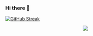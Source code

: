 ### Hi there 👋

<!--
**adriancroitoru97/adriancroitoru97** is a ✨ _special_ ✨ repository because its `README.md` (this file) appears on your GitHub profile.

Here are some ideas to get you started:

- 🔭 I’m currently working on ...
- 🌱 I’m currently learning ...
- 👯 I’m looking to collaborate on ...
- 🤔 I’m looking for help with ...
- 💬 Ask me about ...
- 📫 How to reach me: ...
- 😄 Pronouns: ...
- ⚡ Fun fact: ...
-->

<!-- [![Anurag's GitHub stats](https://github-readme-stats.vercel.app/api?username=adriancroitoru97)](https://github.com/anuraghazra/github-readme-stats) -->

[![GitHub Streak](https://streak-stats.demolab.com/?user=adriancroitoru97)](https://git.io/streak-stats)

<!-- https://github.com/tandpfun/skill-icons -->
<p align="center">
  <a href="https://skillicons.dev">
    <img src="https://skillicons.dev/icons?i=java,c,cpp,spring,docker,github,linux,html,css,js" />
  </a>
</p>
